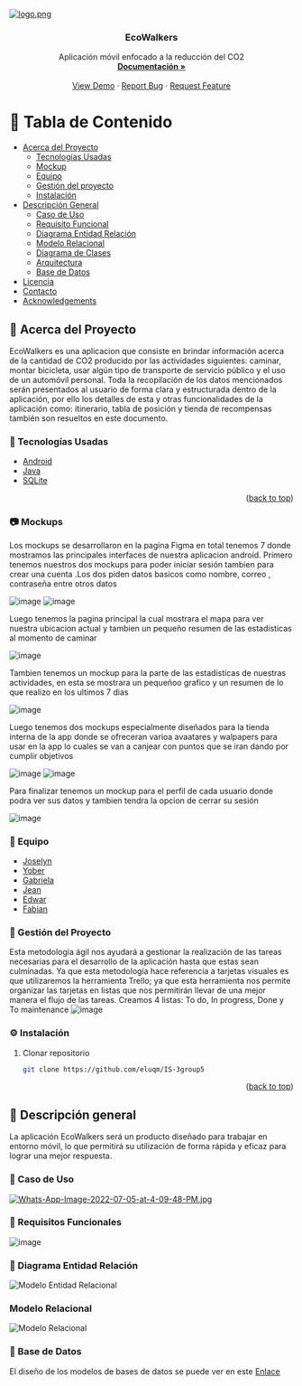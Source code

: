 
<!-- PROJECT LOGO -->

[![logo.png](https://i.postimg.cc/3wGmDkFd/logo.png)](https://postimg.cc/8F1j2P3S)
<br />
<div align="center">
 

  <h3 align="center">EcoWalkers</h3>

  <p align="center">
    Aplicación móvil enfocado a la reducción del CO2
    <br />
    <a href="https://github.com/eluqm/IS-3group5"><strong>Documentación »</strong></a>
    <br />
    <br />
    <a href="https://github.com/eluqm/IS-3group5">View Demo</a>
    ·
    <a href="https://github.com/eluqm/IS-3group5">Report Bug</a>
    ·
    <a href="https://github.com/eluqm/IS-3group5">Request Feature</a>
  </p>
</div>



<!-- TABLE OF CONTENTS -->

# :notebook_with_decorative_cover: Tabla de Contenido

- [Acerca del Proyecto](#star2-about-the-project)
  * [Tecnologías Usadas](#space_invader-tech-stack)
  * [Mockup](#camera-screenshots)
  * [Equipo](#wave-contributing)
  * [Gestión del proyecto](#compass-roadmap)
  * [Instalación](#gear-installation)
- [Descripción General](#dart-features)
  * [Caso de Uso](#dart-features)
  * [Requisito Funcional](#dart-features)
  * [Diagrama Entidad Relación](#dart-features)
  * [Modelo Relacional](#dart-features)
  * [Diagrama de Clases](#dart-features)
  * [Arquitectura](#dart-features)
  * [Base de Datos](#dart-features)
- [Licencia](#warning-license)
- [Contacto](#handshake-contact)
- [Acknowledgements](#gem-acknowledgements)


## :star2: Acerca del Proyecto

EcoWalkers es una aplicacion que consiste en brindar información acerca de la cantidad de  CO2 producido por las actividades siguientes: caminar, montar bicicleta, usar algún tipo de transporte de servicio público y el uso de un automóvil personal. Toda la recopilación de los datos mencionados serán presentados al usuario de forma clara y estructurada dentro de la aplicación, por ello los detalles de esta y otras funcionalidades de la aplicación como: itinerario, tabla de posición y tienda de recompensas también son resueltos en este documento. 

### :space_invader: Tecnologías Usadas

* [Android](https://developer.android.com/)
* [Java](https://www.java.com/)
* [SQLite](https://www.sqlite.org/)
<p align="right">(<a href="#top">back to top</a>)</p>

### :camera: Mockups

Los mockups se desarrollaron en la pagina Figma en total tenemos 7 donde mostramos las principales interfaces de nuestra aplicacion android. Primero tenemos nuestros dos mockups para poder iniciar sesión tambien para crear una cuenta .Los dos piden datos basicos como nombre, correo , contraseña entre otros datos

![image](https://user-images.githubusercontent.com/49428509/177020746-eb731c43-766d-453f-8ba4-1f123807ed4a.png)
![image](https://user-images.githubusercontent.com/49428509/177020759-8c7bd0c3-548e-430b-8939-d836f9d16a00.png)


Luego tenemos la pagina principal la cual mostrara el mapa para ver nuestra ubicacion actual y tambien un pequeño resumen de las estadisticas al momento de caminar

![image](https://user-images.githubusercontent.com/49428509/177020835-8f87f8f6-4775-4c11-814d-36483d504a67.png)


Tambien tenemos un mockup para la parte de las estadisticas de nuestras actividades, en esta se mostrara un pequeñoo grafico y un resumen de lo que realizo en los ultimos 7 dias

![image](https://user-images.githubusercontent.com/49428509/177020858-693abef6-74df-47fc-9d70-d709faae29a3.png)


Luego tenemos dos mockups especialmente diseñados para la tienda interna de la app donde se ofreceran varioa avaatares y walpapers para usar en la app lo cuales se van a canjear con puntos que se iran dando por cumplir objetivos

![image](https://user-images.githubusercontent.com/49428509/177020883-6e96f7aa-3072-47bd-aba4-f9941f1d1c5b.png)
![image](https://user-images.githubusercontent.com/49428509/177020889-70bc1935-4a3c-4eab-93de-bf04809f64d3.png)


Para finalizar tenemos un mockup para el perfil de cada usuario donde podra ver sus datos y tambien tendra la opcion de cerrar su sesión

![image](https://user-images.githubusercontent.com/49428509/177020949-063fdb88-840d-4328-8666-ea0d810753c6.png)

### :wave: Equipo

* [Joselyn](https://github.com/Joselyn7)
* [Yober](https://github.com/YoberM)
* [Gabriela](https://www.sqlite.org/)
* [Jean](https://github.com/JpChavez16)
* [Edwar](https://github.com/evargashe)
* [Fabian](https://www.sqlite.org/)

### 🧭 Gestión del Proyecto

Esta metodologia ágil nos ayudará a gestionar la realización de las tareas necesarias para el desarrollo de la aplicación hasta que estas sean culminadas. 
Ya que esta metodología hace referencia a tarjetas visuales es que utilizaremos la herramienta Trello; ya que esta herramienta nos permite organizar las tarjetas en listas que nos permitirán llevar de una mejor manera  el flujo de las tareas. 
Creamos 4 listas: To do, In progress, Done y To maintenance
![image](https://user-images.githubusercontent.com/64268942/177435854-cbba0220-d0c3-4e8b-a27f-23b2a0ebe75e.png)

### :gear: Instalación

1. Clonar repositorio
   ```sh
   git clone https://github.com/eluqm/IS-3group5
   ```

<p align="right">(<a href="#top">back to top</a>)</p>

## :dart: Descripción general

La aplicación EcoWalkers será un producto diseñado para trabajar en entorno móvil, lo que permitirá su utilización de forma rápida y eficaz para lograr una mejor respuesta. 

### :dart: Caso de Uso

[![Whats-App-Image-2022-07-05-at-4-09-48-PM.jpg](https://i.postimg.cc/c4dhyBMT/Whats-App-Image-2022-07-05-at-4-09-48-PM.jpg)](https://postimg.cc/xqFMLHZb)

### :dart: Requisitos Funcionales
![image](https://user-images.githubusercontent.com/64268942/177435924-3de458d9-9d0f-4347-be59-166abcbcac8f.png)

### :dart: Diagrama Entidad Relación

![Modelo Entidad Relacional](https://user-images.githubusercontent.com/49489730/177257605-62166fb8-b1d2-45dd-ae6c-f89dd8aae8ae.PNG)


### Modelo Relacional 
![Modelo Relacional](https://user-images.githubusercontent.com/49489730/177257613-d84f1bec-a59a-4505-b989-7481a9b5421c.PNG)

### :dart: Base de Datos

El diseño de los modelos de bases de datos se puede ver en este [Enlace](https://app.moqups.com/Q1vdJRphWudQZaOnlHNssINQ0HhTATt2/view/page/abbaf8365)







